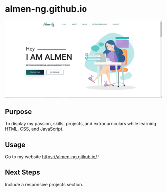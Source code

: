 # almen-ng.github.io
 
<img src="/images/finish/home.png"/>

## Purpose 
To display my passion, skills, projects, and extracurriculars while learning HTML, CSS, and JavaScript. 

## Usage 
Go to my website https://almen-ng.github.io/ !

## Next Steps 
Include a responsive projects section.

